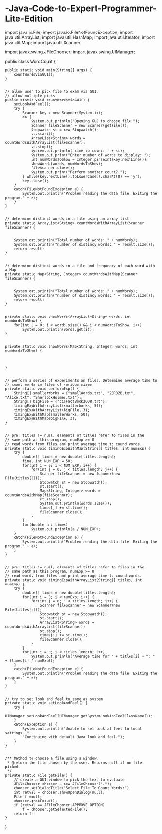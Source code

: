 # -Java-Code-to-Expert-Programmer-Lite-Edition

import java.io.File;
import java.io.FileNotFoundException;
import java.util.ArrayList;
import java.util.HashMap;
import java.util.Iterator;
import java.util.Map;
import java.util.Scanner;

import javax.swing.JFileChooser;
import javax.swing.UIManager;


public class WordCount {

    public static void main(String[] args) {
        countWordsViaGUI();
    }


    // allow user to pick file to exam via GUI.
    // allow multiple picks
    public static void countWordsViaGUI() {
        setLookAndFeel();
        try {
            Scanner key = new Scanner(System.in);
            do {
                System.out.println("Opening GUI to choose file.");
                Scanner fileScanner = new Scanner(getFile());
                Stopwatch st = new Stopwatch();
                st.start();
                ArrayList<String> words = countWordsWithArrayList(fileScanner);
                st.stop();
                System.out.println("time to count: " + st);
                System.out.print("Enter number of words to display: ");
                int numWordsToShow = Integer.parseInt(key.nextLine());
                showWords(words, numWordsToShow);
                fileScanner.close();
                System.out.print("Perform another count? ");
            } while(key.nextLine().toLowerCase().charAt(0) == 'y');
            key.close();
        }
        catch(FileNotFoundException e) {
            System.out.println("Problem reading the data file. Exiting the program." + e);
        }
    }


    // determine distinct words in a file using an array list
    private static ArrayList<String> countWordsWithArrayList(Scanner fileScanner) {


        System.out.println("Total number of words: " + numWords);
        System.out.println("number of distincy words: " + result.size());
        return result;
    }


    // determine distinct words in a file and frequency of each word with a Map
    private static Map<String, Integer> countWordsWithMap(Scanner fileScanner) {


        System.out.println("Total number of words: " + numWords);
        System.out.println("number of distincy words: " + result.size());
        return result;
    }


    private static void showWords(ArrayList<String> words, int numWordsToShow) {
        for(int i = 0; i < words.size() && i < numWordsToShow; i++)
            System.out.println(words.get(i));
    }


    private static void showWords(Map<String, Integer> words, int numWordsToShow) {



    }


    // perform a series of experiments on files. Determine average time to
    // count words in files of various sizes
    private static void performExp() {
        String[] smallerWorks = {"smallWords.txt", "2BR02B.txt", "Alice.txt", "SherlockHolmes.txt"};;
        String[] bigFile = {"ciaFactBook2008.txt"};
        timingExpWithArrayList(smallerWorks, 50);
        timingExpWithArrayList(bigFile, 3);
        timingExpWithMap(smallerWorks, 50);
        timingExpWithMap(bigFile, 3);
    }


    // pre: titles != null, elements of titles refer to files in the
    // same path as this program, numExp >= 0
    // read words from files and print average time to cound words.
    private static void timingExpWithMap(String[] titles, int numExp) {
        try {
            double[] times = new double[titles.length];
            final int NUM_EXP = 50;
            for(int i = 0; i < NUM_EXP; i++) {
                for(int j = 0; j < titles.length; j++) {
                    Scanner fileScanner = new Scanner(new File(titles[j]));
                    Stopwatch st = new Stopwatch();
                    st.start();
                    Map<String, Integer> words = countWordsWithMap(fileScanner);
                    st.stop();
                    System.out.println(words.size());
                    times[j] += st.time();
                    fileScanner.close();
                }
            }
            for(double a : times)
                System.out.println(a / NUM_EXP);
        }
        catch(FileNotFoundException e) {
            System.out.println("Problem reading the data file. Exiting the program." + e);
        }
    }


    // pre: titles != null, elements of titles refer to files in the
    // same path as this program, numExp >= 0
    // read words from files and print average time to cound words.
    private static void timingExpWithArrayList(String[] titles, int numExp) {
        try {
            double[] times = new double[titles.length];
            for(int i = 0; i < numExp; i++) {
                for(int j = 0; j < titles.length; j++) {
                    Scanner fileScanner = new Scanner(new File(titles[j]));
                    Stopwatch st = new Stopwatch();
                    st.start();
                    ArrayList<String> words = countWordsWithArrayList(fileScanner);
                    st.stop();
                    times[j] += st.time();
                    fileScanner.close();
                }
            }
            for(int i = 0; i < titles.length; i++)
                System.out.println("Average time for " + titles[i] + ": " + (times[i] / numExp));
        }
        catch(FileNotFoundException e) {
            System.out.println("Problem reading the data file. Exiting the program." + e);
        }
    }


    // try to set look and feel to same as system
    private static void setLookAndFeel() {
        try {
            UIManager.setLookAndFeel(UIManager.getSystemLookAndFeelClassName());
        }
        catch(Exception e) {
            System.out.println("Unable to set look at feel to local settings. " +
            "Continuing with default Java look and feel.");
        }
    }


    /** Method to choose a file using a window.
     * @return the file chosen by the user. Returns null if no file picked.
     */
    private static File getFile() {
        // create a GUI window to pick the text to evaluate
        JFileChooser chooser = new JFileChooser(".");
        chooser.setDialogTitle("Select File To Count Words:");
        int retval = chooser.showOpenDialog(null);
        File f =null;
        chooser.grabFocus();
        if (retval == JFileChooser.APPROVE_OPTION)
            f = chooser.getSelectedFile();
        return f;
    }
}
